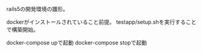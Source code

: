 rails5の開発環境の雛形。

dockerがインストールされていること前提。
testapp/setup.shを実行することで構築開始。

docker-compose upで起動
docker-compose stopで起動



